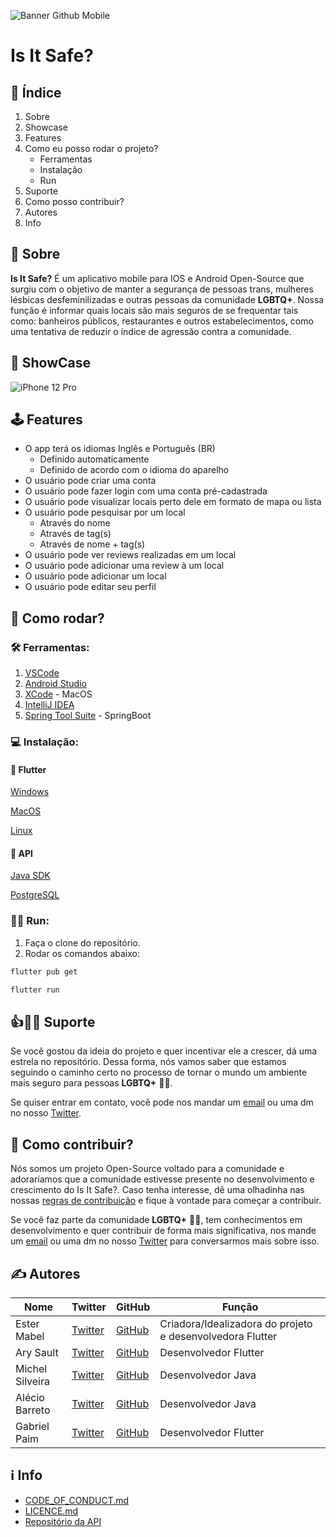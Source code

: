 ![Banner Github Mobile](https://user-images.githubusercontent.com/51540772/119567135-51296e80-bd82-11eb-8083-636f80cdffd9.png)

# Is It Safe?
## 📌 Índice
1. Sobre
2. Showcase
3. Features
4. Como eu posso rodar o projeto?
    - Ferramentas
    - Instalação
    - Run
6. Suporte
9. Como posso contribuir?
10. Autores
11. Info



## 🤔 Sobre 
**Is It Safe?** É um aplicativo mobile para IOS e Android Open-Source que surgiu com o objetivo de manter a segurança de pessoas trans, mulheres lésbicas desfeminilizadas e outras pessoas da comunidade **LGBTQ+**. Nossa função é informar quais locais são mais seguros de se frequentar tais como: banheiros públicos, restaurantes e outros estabelecimentos, como uma tentativa de reduzir o índice de agressão contra a comunidade. 

## 📱 ShowCase

![iPhone 12 Pro](https://user-images.githubusercontent.com/51540772/119587293-c3ab4600-bda4-11eb-9010-13b7606e70bd.png)

## 🕹 Features
- O app terá os idiomas Inglês e Português (BR)
	- Definido automaticamente
	- Definido de acordo com o idioma do aparelho
- O usuário pode criar uma conta
- O usuário pode fazer login com uma conta pré-cadastrada
- O usuário pode visualizar locais perto dele em formato de mapa ou lista
- O usuário pode pesquisar por um local
	- Através do nome
	- Através de tag(s)
	- Através de nome + tag(s)
- O usuário pode ver reviews realizadas em um local
- O usuário pode adicionar uma review à um local
- O usuário pode adicionar um local
- O usuário pode editar seu perfil

## 📲 Como rodar?
### 🛠 Ferramentas:
1. [VSCode](https://code.visualstudio.com "VSCode") 
2. [Android Studio](https://developer.android.com "Android Studio")
3. [XCode](https://developer.apple.com/xcode/ "XCode") - MacOS
4. [IntelliJ IDEA](https://www.jetbrains.com/pt-br/idea/ "IntelliJ IDEA")
5. [Spring Tool Suite](https://spring.io/tools "Spring Tool Suite") - SpringBoot

### 💻 Instalação:

#### 📱 Flutter

[Windows](https://flutter.dev/docs/get-started/install/windows "Windows")

[MacOS](https://flutter.dev/docs/get-started/install/macos "MacOS")

[Linux](https://flutter.dev/docs/get-started/install/linux "Linux")

#### 🧮 API

[Java SDK](https://www.oracle.com/java/ "Java SDK")

[PostgreSQL](https://www.postgresql.org/download/ "PostgreSQL")

### 🏃‍♂️ Run:
1. Faça o clone do repositório.
2. Rodar os comandos abaixo:
```sh
flutter pub get
```
```sh
flutter run
```

## 👍🏳️‍🌈 Suporte
Se você gostou da ideia do projeto e quer incentivar ele a crescer, dá uma estrela no repositório. Dessa forma, nós vamos saber que estamos seguindo o caminho certo no processo de tornar o mundo um ambiente mais seguro para pessoas **LGBTQ+** 🏳️‍🌈.

Se quiser entrar em contato, você pode nos mandar um [email](mailto:isitsafe.contact@gmail.com "email") ou uma dm no nosso [Twitter](https://twitter.com/IsItSafeApp "Twitter").

## 🤝 Como contribuir?
Nós somos um projeto Open-Source voltado para a comunidade e adoraríamos que a comunidade estivesse presente no desenvolvimento e crescimento do Is It Safe?. Caso tenha interesse, dê uma olhadinha nas nossas [regras de contribuição]() e fique à vontade para começar a contribuir.

Se você faz parte da comunidade **LGBTQ+** 🏳️‍🌈, tem conhecimentos em desenvolvimento e quer contribuir de forma mais significativa, nos mande um [email](mailto:isitsafe.contact@gmail.com "email") ou uma dm no nosso [Twitter](https://twitter.com/IsItSafeApp "Twitter") para conversarmos mais sobre isso.

## ✍️ Autores
| Nome |  Twitter |  GitHub | Função |
| ------------ | ------------ | ------------ |  ------------ |
|  Ester Mabel | [Twitter](https://twitter.com/heyestermabel "Twitter")  | [GitHub](https://github.com/estermabel "GitHub") | Criadora/Idealizadora do projeto e desenvolvedora Flutter  |
| Ary Sault  | [Twitter](https://twitter.com/aryssault "Twitter")  | [GitHub](https://github.com/arysault "GitHub")  |  Desenvolvedor Flutter |
| Michel Silveira  | [Twitter](https://twitter.com/Embywem "Twitter")  | [GitHub](https://github.com/Emberdot "GitHub")  |  Desenvolvedor Java |
| Alécio Barreto | [Twitter](https://twitter.com/barretoalecioze "Twitter")  |  [GitHub](https://github.com/barretoalecio "GitHub") | Desenvolvedor Java  |
| Gabriel Paim  | [Twitter](https://twitter.com/gpaim98 "Twitter")  | [GitHub](https://github.com/gabrielPaim98 "GitHub")  | Desenvolvedor Flutter  |


## ℹ️ Info
- [CODE_OF_CONDUCT.md]()
- [LICENCE.md](https://github.com/Is-It-Safe/isItSafe-APP/blob/main/LICENSE.md)
- [Repositório da API](https://github.com/Is-It-Safe/isItSafe-API)

